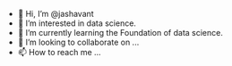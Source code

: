 - 👋 Hi, I’m @jashavant 
- 👀 I’m interested in data science.
- 🌱 I’m currently learning the Foundation of data science.
- 💞️ I’m looking to collaborate on ...
- 📫 How to reach me ...

<!---
jassy97r/jassy97r is a ✨ special ✨ repository because its `README.md` (this file) appears on your GitHub profile.
You can click the Preview link to take a look at your changes.
--->
